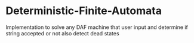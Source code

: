 # Deterministic-Finite-Automata
Implementation to solve any DAF machine that user input and determine if string accepted or not also detect dead states
